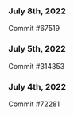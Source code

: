 ### July 8th, 2022

Commit #67519

### July 5th, 2022

Commit #314353


### July 4th, 2022

Commit #72281
